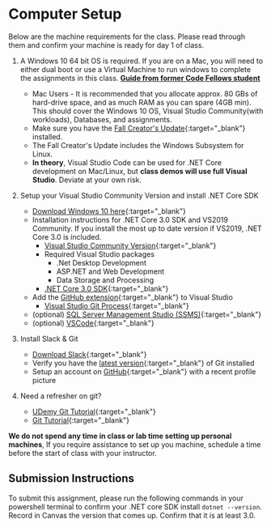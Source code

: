 # Computer Setup

Below are the machine requirements for the class. Please read through them and confirm your machine is ready for day 1 of class.

1. A Windows 10 64 bit OS is required. If you are on a Mac, you will need to either dual boot or use a Virtual Machine to run windows to complete the assignments in this class. **[Guide from former Code Fellows student](https://gist.github.com/jeremymaya/a36c1de8220d76beca85a2804a2cecc4)**
	- Mac Users - It is recommended that you allocate approx. 80 GBs of hard-drive space, and as much RAM as you can spare (4GB min). This should cover the Windows 10 OS, Visual Studio Community(with workloads), Databases, and assignments. 
	- Make sure you have the [Fall Creator's Update](https://support.microsoft.com/en-us/help/4028685/windows-10-get-the-fall-creators-update){:target="_blank"}  installed. 
	- The Fall Creator's Update includes the Windows Subsystem for Linux. 
	- **In theory**, Visual Studio Code can be used for .NET Core development on Mac/Linux, but **class demos will use full Visual Studio**. Deviate at your own risk.
		 
2. Setup your Visual Studio Community Version and install .NET Core SDK
	- [Download Windows 10 here](https://www.microsoft.com/en-us/software-download/windows10){:target="_blank"} 
	- Installation instructions for .NET Core 3.0 SDK and VS2019 Community. If you install the most up to date version if VS2019, .NET Core 3.0 is included.
	   - [Visual Studio Community Version](https://docs.microsoft.com/en-us/visualstudio/releases/2019/release-notes){:target="_blank"}  
	   - Required Visual Studio packages
	     - .Net Desktop Development
	     - ASP.NET and Web Development
	     - Data Storage and Processing 
	   - [.NET Core 3.0 SDK](https://www.microsoft.com/net/download){:target="_blank"} 
	- Add the [GitHub extension](https://visualstudio.github.com/){:target="_blank"}  to Visual Studio
		- [Visual Studio Git Process](https://www.visualstudio.com/en-us/docs/git/tutorial/gitworkflow){:target="_blank"} 
	- (optional) [SQL Server Management Studio (SSMS)](https://docs.microsoft.com/en-us/sql/ssms/download-sql-server-management-studio-ssms){:target="_blank"} 
	- (optional) [VSCode](https://code.visualstudio.com/){:target="_blank"} 
	
3. Install Slack & Git
	- [Download Slack](https://slack.com/downloads/osx){:target="_blank"} 
	- Verify you have the [latest version](https://git-scm.com/downloads){:target="_blank"}  of Git installed
	- Setup an account on [GitHub](http://www.github.com){:target="_blank"}  with a recent profile picture

4. Need a refresher on git? 
   - [UDemy Git Tutorial](https://blog.udemy.com/git-tutorial-a-comprehensive-guide/){:target="_blank"} 
   - [Git Tutorial](https://learngitbranching.js.org/){:target="_blank"} 


**We do not spend any time in class or lab time setting up personal machines**, If you require assistance to set up you machine, schedule a time before the start of class with your instructor. 


## Submission Instructions
To submit this assignment, please run the following commands in your powershell terminal to confirm your .NET core SDK install `dotnet --version`. Record in Canvas the version that comes up. Confirm that it is at least 3.0.

